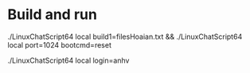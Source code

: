 # Build and run

./LinuxChatScript64 local build1=filesHoaian.txt && ./LinuxChatScript64 local port=1024 bootcmd=reset

./LinuxChatScript64 local login=anhv